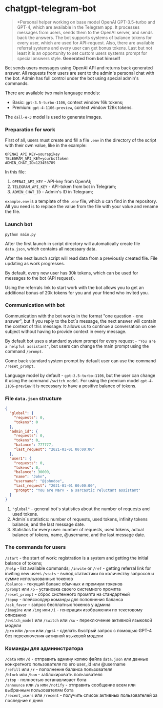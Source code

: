 # chatgpt-telegram-bot
>*Personal helper working on base model OpenAI GPT-3.5-turbo and GPT-4, which are available in the Telegram app. It processes messages from users, sends them to the OpenAI server, and sends back the answers. 
The bot supports systems of balance tokens for every user, which are used for API-request. Also, there are available referral systems and every user can get bonus tokens.
>Last but not least it is an opportunity to set custom users systems prompt for special answers style. 
**Generated from bot himself**

Bot sends users messages using OpenAI API and returns back generated answer. All requests from users are sent to the admin's personal chat with the bot.
Admin has full control under the bot using special admin's commands.

There are available two main language models:  
- Basic: `gpt-3.5-turbo-1106`, context window 16k tokens;
- Premium: `gpt-4-1106-preview`, context window 128k tokens.     

The `dall-e-3` model is used to generate images.

### Preparation for work

First of all, users must create and fill a file `.env` in the directory of the script with their own value, like in the example:
```env
OPENAI_API_KEY=yourapikey  
TELEGRAM_API_KEY=yourbottoken  
ADMIN_CHAT_ID=123456789
```

In this file:  
1. `OPENAI_API_KEY` - API-key from OpenAI;
2. `TELEGRAM_API_KEY` - API-token from bot in Telegram;
3. `ADMIN_CHAT_ID` - Admin's ID in Telegram;

`example.env` is a template of the `.env` file, which u can find in the repository.
All you need is to replace the value from the file with your value and rename the file.

### Launch bot
`python main.py`  

After the first launch in script directory will automatically create file `data.json`, which contains all necessary data.

After the next launch script will read data from a previously created file.
File updating as work progresses.

By default, every new user has 30k tokens, which can be used for messages to the bot (API request).

Using the referrals link to start work with the bot allows you to get an additional bonus of 20k tokens for you and your friend who invited you.

### Communication with bot
Communication with the bot works in the format "one question - one answer", but if you reply to the bot`s message, the next answer will contain the context of this message.
It allows us to continue a conversation on one subject without having to provide context in every message.

By default bot uses a standard system prompt for every request - `"You are a helpful assistant"`,
but users can change the main prompt using the command `/prompt`.

Come back standard system prompt by default user can use the command `/reset_prompt`. 

Language model by default - `gpt-3.5-turbo-1106`, but the user can change it using the command `/switch_model`. For using the premium model `gpt-4-1106-preview` it is necessary to have a positive balance of tokens.
### File `data.json` structure

```json
{
  "global": {
    "requests": 0,
    "tokens": 0
  },
  "admin_id": {
    "requests": 0,
    "tokens": 0,
    "balance": 777777,
    "last_request": "2021-01-01 00:00:00"
  },
  "user1": {
    "requests": 0,
    "tokens": 0,
    "balance": 30000,
    "name": "John",
    "username": "@johndoe",
    "last_request": "2021-01-01 00:00:00",
    "prompt": "You are Marv - a sarcastic reluctant assistant"
  }
}
```
1. `"global"` - general bot`s statistics about the number of requests and used tokens.
2. Admin`s statistics: number of requests, used tokens, infinity tokens balance, and the last message date. 
3. Statistics for every user: number of requests, used tokens, actual balance of tokens, name, @username, and the last message date.

### The commands for users  
`/start` - the start of work: registration is a system and getting the initial balance of tokens;  
`/help` - list available commands;
`/invite` or `/ref` - getting referral link for inviting new users
`/stats` - вывод статистики по количеству запросов и сумме использованных токенов  
`/balance` - текущий баланс обычных и премиум токенов  
`/prompt` или `/p` - установка своего системного промпта  
`/reset_prompt` - сброс системного промпта на стандартный  
`/topup` - плейсхолдер команды для пополнения баланса  
`/ask_favor` - запрос бесплатных токенов у админа  
`/imagine` или `/img` или `/i` - генерация изображения по текстовому описанию  
`/switch_model` или `/switch` или `/sw` - переключение активной языковой модели  
`/pro` или `/prem` или `/gpt4` - сделать быстрый запрос с помощью GPT-4 без переключения активной языковой модели  

### Команды для администратора
`/data` или `/d` - отправить админу копию файла `data.json` или данные конкретного пользователя по его user_id или @username  
`/refill` или `/r` - пополнение баланса пользователя  
`/block` или `/ban` - заблокировать пользователя  
`/stop` - полностью останавливает бота  
`/announce` или `/a` или `/notify` - отправить сообщение всем или выбранным пользователям бота  
`/recent_users` или `/recent` - получить список активных пользователей за последние n дней  
